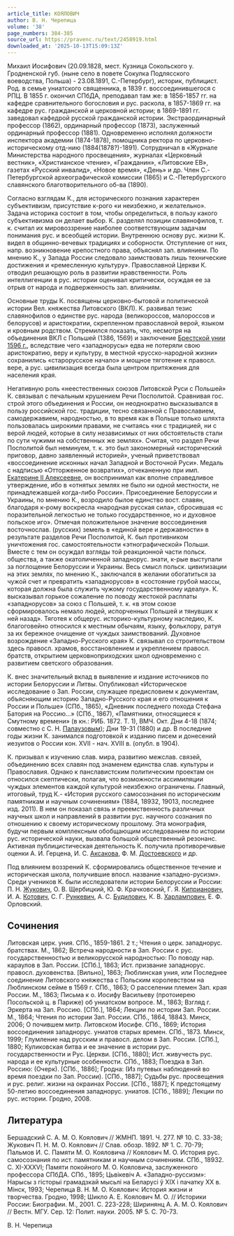 ```yaml
---
article_title: КОЯЛОВИЧ
author: В. Н. Черепица
volume: '38'
page_numbers: 384-385
source_url: https://pravenc.ru/text/2458919.html
downloaded_at: '2025-10-13T15:09:13Z'
---
```


Михаил Иосифович (20.09.1828, мест. Кузница Сокольского у. Гродненской губ. (ныне село в повете Сокулка Подлясского воеводства, Польша) - 23.08.1891, С.-Петербург), историк, публицист. Род. в семье униатского священника, в 1839 г. воссоединившегося с РПЦ. В 1855 г. окончил СПбДА, преподавал там же: в 1856-1857 гг. на кафедре сравнительного богословия и рус. раскола, в 1857-1869 гг. на кафедре рус. гражданской и церковной истории; в 1869-1891 гг. заведовал кафедрой русской гражданской истории. Экстраординарный профессор (1862), ординарный профессор (1873), заслуженный ординарный профессор (1881). Одновременно исполнял должности инспектора академии (1874-1878), помощника ректора по церковно-историческому отд-нию (1884(1878?)-1891). Сотрудничал в «Журнале Министерства народного просвещения», журналах «Церковный вестник», «Христианское чтение», «Гражданин», «Литовские ЕВ», газетах «Русский инвалид», «Новое время», «День» и др. Член С.-Петербургской археографической комиссии (1865) и С.-Петербургского славянского благотворительного об-ва (1890).

Согласно взглядам К., для исторического познания характерен субъективизм, присутствие к-рого «и неизбежно, и желательно». Задача историка состоит в том, чтобы определиться, в пользу какого субъективизма он делает выбор. К. разделял позиции славянофилов, т. к. считал их мировоззрение наиболее соответствующим задачам понимания рус. и всеобщей истории. Внутреннюю основу рус. жизни К. видел в общинно-вечевых традициях и соборности. Отступление от них, напр. возникновение крепостного права, объяснял зап. влиянием. По мнению К., у Запада России следовало заимствовать лишь технические достижения и «ремесленную культуру». Православной Церкви К. отводил решающую роль в развитии нравственности. Роль интеллигенции в рус. истории оценивал критически, осуждая ее за отрыв от народа и подверженность зап. влияниям.

Основные труды К. посвящены церковно-бытовой и политической истории Вел. княжества Литовского (ВКЛ). К. развивал тезис славянофилов о единстве рус. народа (великороссов, малороссов и белорусов) и аристократии, скрепленном православной верой, языком и кровным родством. Стремился показать, что, несмотря на объединения ВКЛ с Польшей (1386, 1569) и заключение [Брестской унии 1596 г.](<https://pravenc.ru/text/Брестская уния.html>), вследствие чего «западнорусы» едва не потеряли свою аристократию, веру и культуру, в местной «русско-народной жизни» сохранились «старорусское начало» и мощное тяготение к правосл. вере, а рус. цивилизация всегда была центром притяжения для населения края.

Негативную роль «неестественных союзов Литовской Руси с Польшей» К. связывал с печальным крушением Речи Посполитой. Сравнивая гос. строй этого объединения и России, он неоднократно высказывался в пользу российской гос. традиции, тесно связанной с Православием, самодержавием, народностью, в то время как в Польше только шляхта пользовалась широкими правами, не считаясь «ни с традицией, ни с верой людей, которые в силу независимых от них обстоятельств стали по сути чужими на собственных же землях». Считая, что раздел Речи Посполитой был неминуем, т. к. это был закономерный «исторический приговор, давно заявленный историей», ученый приветствовал «воссоединение исконных начал Западной и Восточной Руси». Медаль с надписью «Отторженное возвратих», отчеканенную при имп. [Екатерине II Алексеевне](<https://pravenc.ru/text/Екатерине II Алексеевне.html>), он воспринимал как вполне справедливое утверждение, ибо в «отнятых землях не было ни одной местности, не принадлежавшей когда-либо России». Присоединение Белоруссии и Украины, по мнению К., возродило былое единство вост. славян, благодаря к-рому воскресла «народная русская сила», сбросившая «с поразительной легкостью не только государственное, но и духовное польское иго». Отмечая положительное значение воссоединения восточнослав. (русских) земель в «единой вере и державности» в результате разделов Речи Посполитой, К. был противником уничтожения гос. самостоятельности «этнографической» Польши. Вместе с тем он осуждал взгляды той реакционной части польск. общества, а также окатоличенной западнорус. знати, к-рые выступали за поглощение Белоруссии и Украины. Весь смысл польск. цивилизации на этих землях, по мнению К., заключался в желании обогатиться за чужой счет и превратить «западнорусов» в «состояние грубой массы, которая должна была служить чужому государственному идеалу». К. высказывал горькое сожаление по поводу жестокой расплаты «западнорусов» за союз с Польшей, т. к. «в этом союзе сформировалось немало людей, испорченных Польшей и тянувших к ней назад». Тяготея к общерус. историко-культурному наследию, К. благоговейно относился к местным обычаям, языку, фольклору, ратуя за их бережное очищение от чуждых заимствований. Духовное возрождение «Западно-Русского края» К. связывал со строительством здесь правосл. храмов, восстановлением и укреплением правосл. братств, открытием церковноприходских школ одновременно с развитием светского образования.

К. внес значительный вклад в выявление и издание источников по истории Белоруссии и Литвы. Опубликовал «Историческое исследование о Зап. России, служащее предисловием к документам, объясняющим историю Западно-Русского края и его отношения к России и Польше» (СПб., 1865), «Дневник последнего похода Стефана Батория на Россию…» (СПб., 1867), «Памятники, относящиеся к Смутному времени» (в кн.: РИБ. 1872. Т. 1), ВМЧ. Окт. Дни 4-18 (1874; совместно с С. Н. [Палаузовым](https://pravenc.ru/text/Палаузовым.html)); Дни 19-31 (1880) и др. В последние годы жизни К. занимался подготовкой к изданию писем и донесений иезуитов о России кон. XVII - нач. XVIII в. (опубл. в 1904).

К. призывал к изучению слав. мира, развитию межслав. связей, объединению всех славян под знаменем единства слав. культуры и Православия. Однако к панславистским политическим проектам он относился скептически, полагая, что возможности ассимиляции чуждых элементов каждой культурой неизбежно ограничены. Главный, итоговый, труд К.- «История русского самосознания по историческим памятникам и научным сочинениям» (1884, 18932, 19013, последнее изд. 2011). В нем он показал связь и преемственность различных научных школ и направлений в развитии рус. научного сознания по отношению к своему историческому прошлому. Эта монография, будучи первым комплексным обобщающим исследованием по истории рус. исторической науки, вызвала большой общественный резонанс. Активная публицистическая деятельность К. получила противоречивые оценки А. И. Герцена, И. С. [Аксакова](https://pravenc.ru/text/Аксаков.html), Ф. М. [Достоевского](https://pravenc.ru/text/Достоевского.html) и др.

Под влиянием воззрений К. сформировались общественное течение и историческая школа, получившие впосл. название «западно-русизм». Среди учеников К. были исследователи истории Белоруссии и России: П. Н. [Жукович](https://pravenc.ru/text/Жукович.html), О. В. Щербицкий, Ю. Ф. Крачковский, Г. Я. [Киприанович](https://pravenc.ru/text/Киприанович.html), И. А. [Котович](https://pravenc.ru/text/Котович.html), С. Г. [Рункевич](https://pravenc.ru/text/Рункевич.html), А. С. [Будилович](https://pravenc.ru/text/Будилович.html), К. В. [Харлампович](https://pravenc.ru/text/Харлампович.html), Е. Ф. Орловский.

## Сочинения

Литовская церк. уния. СПб., 1859-1861. 2 т.; Чтения о церк. западнорус. братствах. М., 1862; Встреча народности в Зап. России с рус. государственностью и великорусской народностью: По поводу нар. караулов в Зап. России. [СПб.], 1863; Ист. призвание западнорус. правосл. духовенства. [Вильно], 1863; Люблинская уния, или Последнее соединение Литовского княжества с Польским королевством на Люблинском сейме в 1569 г. СПб., 1863; О расселении племен Зап. края России. М., 1863; Письма к о. Иосифу Васильеву (протоиерею Посольской ц. в Париже) об униатском вопросе. М., 1863; Взгляд г. Эркерта на Зап. Россию. [СПб.], 1864; Лекции по истории Зап. России. М., 1864; Чтения по истории Зап. России. СПб., 1864, 18843. Минск, 2006; О почившем митр. Литовском Иосифе. СПб., 1869; История воссоединения западноруc. униатов старых времен. СПб., 1873. Минск, 1999; Глумление над русским и правосл. делом в Зап. России. [СПб.], 1880; Куликовская битва и ее значение в истории рус. государственности и Рус. Церкви. [СПб., 1880]; Ист. живучесть рус. народа и ее культурные особенности. СПб., 1883; Поездка в Зап. Россию: (Очерк). [СПб., 1886]; Гродна: (Из путевых наблюдений во время поездки по Зап. России). [СПб., 1887]; Судьбы рус. просвещения и рус. религ. жизни на окраинах России. [СПб., 1887]; К предстоящему 50-летию воссоединения западнорус. униатов. [СПб., 1889]; Лекции по рус. истории. Гродно, 2008.

## Литература

Бершадский С. А. М. О. Коялович // ЖМНП. 1891. Ч. 277. № 10. С. 33-38; Жукович П. Н. М. О. Коялович // Слав. обозр. 1892. № 1. С. 70-79; Пальмов И. С. Памяти М. О. Кояловича // Коялович М. О. История рус. самосознания по ист. памятникам и научным сочинениям. СПб., 18932. С. XI-XXXVI; Памяти покойного М. О. Кояловича, заслуженного профессора СПбДА. СПб., 1895; Цьвiкевiч А. «Западно-руссизм»: Нарысы з гiсторыi грамадзкай мысьлi на Беларусi ў ХIХ i пачатку ХХ в. Мiнск, 1993; Черепица В. Н. М. О. Коялович: История жизни и творчества. Гродно, 1998; Шикло А. Е. Коялович М. О. // Историки России: Биографии. М., 2001. С. 223-228; Ширинянц А. А. М. О. Коялович // Вестн. МГУ. Сер. 12: Полит. науки. 2005. № 5. С. 70-73.

В. Н. Черепица
